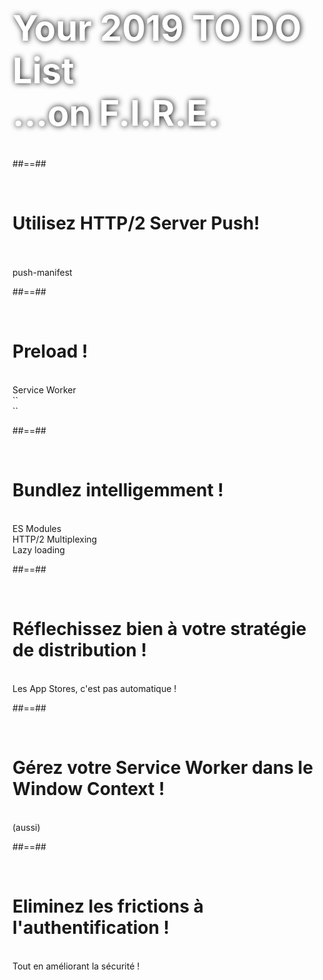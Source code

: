 <!-- .slide: data-background="./assets/images/fire/disturbed.jpg" class="full-center transition" -->

<h1 style="color:white;font-size:4em;text-shadow: #000 1px 0 10px;">
Your 2019 TO DO List<br>...on F.I.R.E.
</h1>

##==##

<!-- .slide: style="font-weight:bold;font-size:2em" -->

<br>

# Utilisez HTTP/2 Server Push!

<br><br>
push-manifest <!-- .element: class="center" -->

##==##

<!-- .slide: style="font-weight:bold;font-size:2em" -->

<br>

# Preload !

<br>
Service Worker <!-- .element: class="center" -->

<br>
`<link rel="preload">` <!-- .element: class="center" -->

<br>
`<link rel="modulepreload">` <!-- .element: class="center" -->

##==##

<!-- .slide: style="font-weight:bold;font-size:2em" -->

<br>

# Bundlez intelligemment !

<br>
ES Modules <!-- .element: class="center" -->

<br>
HTTP/2 Multiplexing <!-- .element: class="center" -->

<br>
Lazy loading<!-- .element: class="center" -->

##==##

<!-- .slide: style="font-weight:bold;font-size:2em" -->

<br>

# Réflechissez bien à votre stratégie de distribution !

<br>
Les App Stores, c'est pas automatique !<!-- .element: class="center" -->

##==##

<!-- .slide: style="font-weight:bold;font-size:2em" -->

<br>

# Gérez votre Service Worker dans le Window Context !

<br>
(aussi)<!-- .element: class="center" -->

##==##

<!-- .slide: style="font-weight:bold;font-size:2em" -->

<br>

# Eliminez les frictions à l'authentification !

<br>
Tout en améliorant la sécurité !<!-- .element: class="center" -->

